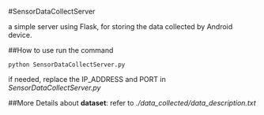 #SensorDataCollectServer

a simple server using Flask, for storing the data collected by Android device.

##How to use
run the command

``
python SensorDataCollectServer.py
``

if needed, replace the IP_ADDRESS and PORT in _SensorDataCollectServer.py_

##More Details
about **dataset**: refer to _./data_collected/data_description.txt_